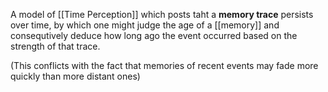 A model of [[Time Perception]] which posts taht a **memory trace** persists over time, by which one might judge the age of a [[memory]] and consequtively deduce how long ago the event occurred based on the strength of that trace.

(This conflicts with the fact that memories of recent events may fade more quickly than more distant ones)